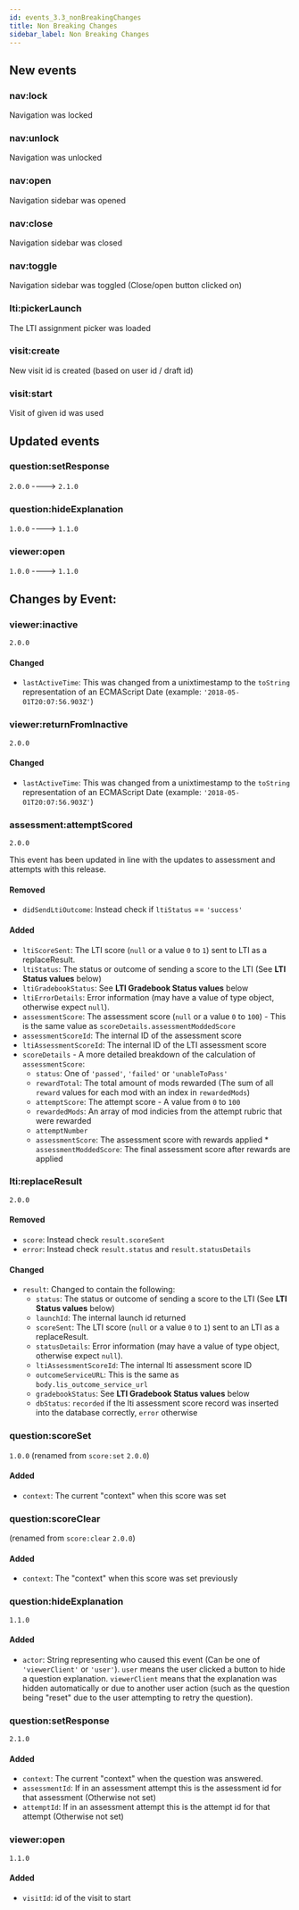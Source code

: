```yaml
---
id: events_3.3_nonBreakingChanges
title: Non Breaking Changes
sidebar_label: Non Breaking Changes
---
```


## New events

### nav:lock

Navigation was locked

### nav:unlock

Navigation was unlocked

### nav:open

Navigation sidebar was opened

### nav:close

Navigation sidebar was closed

### nav:toggle

Navigation sidebar was toggled (Close/open button clicked on)

### lti:pickerLaunch

The LTI assignment picker was loaded

### visit:create

New visit id is created (based on user id / draft id)

### visit:start

Visit of given id was used

## Updated events

### question:setResponse

`2.0.0` ----> `2.1.0`

### question:hideExplanation

`1.0.0` ----> `1.1.0`

### viewer:open

`1.0.0` ----> `1.1.0`

## Changes by Event:

### viewer:inactive

`2.0.0`

#### Changed

* `lastActiveTime`: This was changed from a unixtimestamp to the `toString` representation of an ECMAScript Date (example: `'2018-05-01T20:07:56.903Z'`)

### viewer:returnFromInactive

`2.0.0`

#### Changed

* `lastActiveTime`: This was changed from a unixtimestamp to the `toString` representation of an ECMAScript Date (example: `'2018-05-01T20:07:56.903Z'`)

### assessment:attemptScored

`2.0.0`

This event has been updated in line with the updates to assessment and attempts with this release.

#### Removed

* `didSendLtiOutcome`: Instead check if `ltiStatus` == `'success'`

#### Added

* `ltiScoreSent`: The LTI score (`null` or a value `0` to `1`) sent to LTI as a replaceResult.
* `ltiStatus`: The status or outcome of sending a score to the LTI (See **LTI Status values** below)
* `ltiGradebookStatus`: See **LTI Gradebook Status values** below
* `ltiErrorDetails`: Error information (may have a value of type object, otherwise expect `null`).
* `assessmentScore`: The assessment score (`null` or a value `0` to `100`) - This is the same value as `scoreDetails.assessmentModdedScore`
* `assessmentScoreId`: The internal ID of the assessment score
* `ltiAssessmentScoreId`: The internal ID of the LTI assessment score
* `scoreDetails` - A more detailed breakdown of the calculation of `assessmentScore`:
  * `status`: One of `'passed'`, `'failed'` or `'unableToPass'`
  * `rewardTotal`: The total amount of mods rewarded (The sum of all `reward` values for each mod with an index in `rewardedMods`)
  * `attemptScore`: The attempt score - A value from `0` to `100`
  * `rewardedMods`: An array of mod indicies from the attempt rubric that were rewarded
  * `attemptNumber`
  * `assessmentScore`: The assessment score with rewards applied \* `assessmentModdedScore`: The final assessment score after rewards are applied

### lti:replaceResult

`2.0.0`

#### Removed

* `score`: Instead check `result.scoreSent`
* `error`: Instead check `result.status` and `result.statusDetails`

#### Changed

* `result`: Changed to contain the following:
  * `status`: The status or outcome of sending a score to the LTI (See **LTI Status values** below)
  * `launchId`: The internal launch id returned
  * `scoreSent`: The LTI score (`null` or a value `0` to `1`) sent to an LTI as a replaceResult.
  * `statusDetails`: Error information (may have a value of type object, otherwise expect `null`).
  * `ltiAssessmentScoreId`: The internal lti assessment score ID
  * `outcomeServiceURL`: This is the same as `body.lis_outcome_service_url`
  * `gradebookStatus`: See **LTI Gradebook Status values** below
  * `dbStatus`: `recorded` if the lti assessment score record was inserted into the database correctly, `error` otherwise

### question:scoreSet

`1.0.0` (renamed from `score:set` `2.0.0`)

#### Added

* `context`: The current "context" when this score was set

### question:scoreClear

(renamed from `score:clear` `2.0.0`)

#### Added

* `context`: The "context" when this score was set previously

### question:hideExplanation

`1.1.0`

#### Added

* `actor`: String representing who caused this event (Can be one of `'viewerClient'` or `'user'`). `user` means the user clicked a button to hide a question explanation. `viewerClient` means that the explanation was hidden automatically or due to another user action (such as the question being "reset" due to the user attempting to retry the question).

### question:setResponse

`2.1.0`

#### Added

* `context`: The current "context" when the question was answered.
* `assessmentId`: If in an assessment attempt this is the assessment id for that assessment (Otherwise not set)
* `attemptId`: If in an assessment attempt this is the attempt id for that attempt (Otherwise not set)

### viewer:open

`1.1.0`

#### Added

* `visitId`: id of the visit to start
